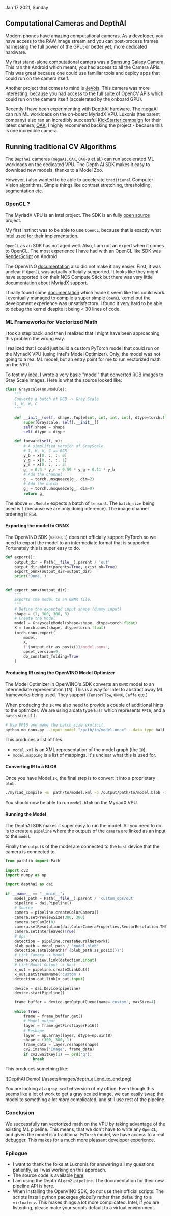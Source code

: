 Jan 17 2021, Sunday

## Computational Cameras and DepthAI

Modern phones have amazing computational cameras. As a developer, you have access to the RAW image stream and you can post-process frames harnessing the full power of the GPU; or better yet, more dedicated hardware.

My first stand-alone computational camera was a [Samsung Galaxy Camera](https://en.wikipedia.org/wiki/Samsung_Galaxy_Camera). This ran the Android which meant, you had access to all the Camera APIs. This was great because one could use familiar tools and deploy apps that could run on the camera itself. 

Another project that comes to mind is [JeVois](http://jevois.org/). This camera was more interesting, because you had access to the full suite of OpenCV APIs which could run on the camera itself (accelerated by the onboard GPU).

Recently I have been experimenting with [DepthAI](https://luxonis.com/depthai) hardware. The [megaAI](https://www.crowdsupply.com/luxonis/megaai) can run ML workloads on the on-board MyriadX VPU. Luxonis (the parent company) also ran an incredibly successful [KickStarter campaign](https://www.kickstarter.com/projects/opencv/opencv-ai-kit) for their latest camera, [OAK](https://www.kickstarter.com/projects/opencv/opencv-ai-kit). I highly recommend backing the project - because this is one incredible camera.

## Running traditional CV Algorithms

The `DepthAI` cameras (`megaAI`, `OAK`, `OAK-D` et.al.) can run accelerated ML workloads on the dedicated VPU. The Depth AI SDK makes it easy to download new models, thanks to a Model Zoo.

However, i also wanted to be able to accelerate `traditional` Computer Vision algorithms. Simple things like contrast stretching, thresholding, segmentation etc.

### OpenCL ?

The MyriadX VPU is an Intel project. The SDK is an fully [open source](https://github.com/openvinotoolkit/openvino) project. 

My first instinct was to be able to use `OpenCL`, because that is exactly what Intel used [for their implementation](https://github.com/openvinotoolkit/openvino/blob/master/inference-engine/src/vpu/custom_kernels). 

`OpenCL` as an SDK has not aged well. Also, I am not an expert when it comes to OpenCL. The most experience I have had with an OpenCL like SDK was [RenderScript](https://developer.android.com/guide/topics/renderscript/compute) on Android. 

The OpenVINO [documentation]((https://docs.openvinotoolkit.org/latest/index.html)) also did not make it any easier. First, it was unclear if `OpenCL` was actually officially supported. It looks like they might have supported it on their NCS Compute Stick but there was very little documentation about MyriadX support.

I finally found some [documentation](https://github.com/david-drew/OpenVINO-Custom-Layers/tree/master/2019.r2.0) which made it seem like this could work. I eventually managed to compile a super simple `OpenCL` kernel but the development experience was unsatisfactory. I found it very hard to be able to debug the kernel despite it being < 30 lines of code.

### ML Frameworks for Vectorized Math

I took a step back, and then I realized that I might have been approaching this problem the wrong way. 

I realized that I could just build a custom PyTorch model that could run on the MyriadX VPU (using Intel's Model Optimizer). Only, the model was not going to a real ML model, but an entry point for me to run vectorized math on the VPU.

To test my idea, I wrote a very basic "model" that converted RGB images to Gray Scale images. Here is what the source looked like:

```python
class Grayscale(nn.Module):
    """
    Converts a batch of RGB -> Gray Scale
    1, H, W, C
    """

    def __init__(self, shape: Tuple[int, int, int, int], dtype=torch.float):
        super(Grayscale, self).__init__()
        self.shape = shape
        self.dtype = dtype

    def forward(self, x):
        # A simplified version of GrayScale.
        # 1, H, W, C as BGR
        y_b = x[0, :, :, 0]
        y_g = x[0, :, :, 1]
        y_r = x[0, :, :, 2]
        g_ = 0.3 * y_r + 0.59 * y_g + 0.11 * y_b
        # Add the channel
        g_ = torch.unsqueeze(g_, dim=2)
        # Add the batch
        g_ = torch.unsqueeze(g_, dim=0)
        return g_
```

The above `nn.Module` expects a batch of `tensor`s. The `batch_size` being used is `1` (because we are only doing inference).  The image channel ordering is `BGR`. 

#### Exporting the model to ONNX

The OpenVINO SDK (`v2020.1`) does not officially support PyTorch so we need to export the model to an intermediate format that is supported. Fortunately this is super easy to do.

```python
def export():
    output_dir = Path(__file__).parent / 'out'
    output_dir.mkdir(parents=True, exist_ok=True)
    export_onnx(output_dir=output_dir)
    print('Done.')


def export_onnx(output_dir):
    """
    Exports the model to an ONNX file.
    """
    # Define the expected input shape (dummy input)
    shape = (1, 300, 300, 3)
    # Create the Model
    model = GrayscaleModel(shape=shape, dtype=torch.float)
    X = torch.ones(shape, dtype=torch.float)
    torch.onnx.export(
        model,
        X,
        f'{output_dir.as_posix()}/model.onnx',
        opset_version=9,
        do_constant_folding=True
    )
```

#### Producing IR using the OpenVINO Model Optimizer

The Model Optimizer in OpenVINO's SDK converts an `ONNX` model to an intermediate representation (`IR`). This is a way for Intel to abstract away ML frameworks being used. They support (`TensorFlow`, `ONNX`, `Caffe` etc.)

When producing the `IR` we also need to provide a couple of additional hints to the optimizer. We are using a data type `half` which represents `FP16`, and a `batch` size of `1`.

```bash
# Use FP16 and make the batch_size explicit.
python mo_onnx.py --input_model "/path/to/model.onnx" --data_type half --batch 1
```

This produces a list of files. 

* `model.xml` is an XML representation of the model graph (the `IR`).
* `model.mapping` is a list of mappings. It's unclear what this is used for.


#### Converting IR to a BLOB

Once you have Model `IR`, the final step is to convert it into a proprietary `blob`.

```bash
./myriad_compile -m  path/to/model.xml -o /output/path/to/model.blob -ip U8 -VPU_MYRIAD_PLATFORM VPU_MYRIAD_2480 -VPU_NUMBER_OF_SHAVES 4 -VPU_NUMBER_OF_CMX_SLICES 4
```

You should now be able to run `model.blob` on the MyriadX VPU.

#### Running the Model

The DepthAI SDK makes it super easy to run the model. All you need to do is to create a `pipeline` where the outputs of the `camera` are linked as an input to the `model`. 

Finally the `output`s of the model are connected to the `host` device that the camera is connected to. 

```python
from pathlib import Path

import cv2
import numpy as np

import depthai as dai

if __name__ == "__main__":
    model_path = Path(__file__).parent / 'custom_ops/out'
    pipeline = dai.Pipeline()
    # Source
    camera = pipeline.createColorCamera()
    camera.setPreviewSize(300, 300)
    camera.setCamId(0)
    camera.setResolution(dai.ColorCameraProperties.SensorResolution.THE_1080_P)
    camera.setInterleaved(True)
    # Ops
    detection = pipeline.createNeuralNetwork()
    blob_path = model_path / 'model.blob'
    detection.setBlobPath(f'{blob_path.as_posix()}')
    # Link Camera -> Model
    camera.preview.link(detection.input)
    # Link Model Output -> Host
    x_out = pipeline.createXLinkOut()
    x_out.setStreamName('custom')
    detection.out.link(x_out.input)

    device = dai.Device(pipeline)
    device.startPipeline()

    frame_buffer = device.getOutputQueue(name='custom', maxSize=4)

    while True:
        frame = frame_buffer.get()
        # Model output
        layer = frame.getFirstLayerFp16()
        # Reshape
        layer = np.array(layer, dtype=np.uint8)
        shape = (300, 300, 1)
        frame_data = layer.reshape(shape)
        cv2.imshow('Image', frame_data)
        if cv2.waitKey(1) == ord('q'):
            break
```

This produces something like:

![DepthAI Demo] (/assets/images/depth_ai_end_to_end.png)

You are looking at a `gray scaled` version of my office. Even though this seems like a lot of work to get a gray scaled image, we can easily swap the model to something a lot *more* complicated, and still use rest of the pipeline.

### Conclusion

We successfully ran vectorized math on the VPU by taking advantage of the existing ML pipeline. This means, that we don't have to write any `OpenCL`, and given the model is a traditional `PyTorch` model, we have access to a real debugger. This makes for a much more pleasant developer experience. 

### Epilogue

* I want to thank the folks at Luxnonis for answering all my questions patiently, as I was working on this approach.
* The source code is available [here](https://github.com/tikurahul/depthai).
* I am using the Depth AI `gen2-pipeline`. The documentation for their new pipeline API is [here](https://docs.luxonis.com/projects/api/en/docs_python_api/).
* When Installing the OpenVINO SDK, do *not* use their official scripts. The scripts install python packages *globally* rather than defaulting to a `virtualenv`. This makes things a lot more complicated. Intel, if you are listenting, please make your 
scripts default to a virtual environment. 

